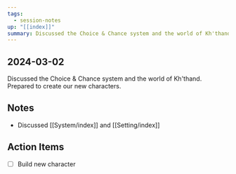 ```yaml
---
tags:
  - session-notes
up: "[[index]]"
summary: Discussed the Choice & Chance system and the world of Kh'thand. Prepared to create our new characters.
---
```

## 2024-03-02

Discussed the Choice & Chance system and the world of Kh'thand. Prepared to create our new characters. 

## Notes

- Discussed [[System/index]] and [[Setting/index]] 

## Action Items

- [ ] Build new character
